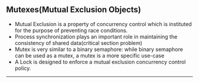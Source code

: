 ## Mutexes(Mutual Exclusion Objects)
- Mutual Exclusion is a property of concurrency control which is instituted for the purpose of preventing race conditions.
- Process synchronization plays an important role in maintaining the consistency of shared data(critical section problem)
- Mutex is very similar to a binary semaphore: while binary semaphore can be used as a mutex, a mutex is a more specific use-case
- A Lock is designed to enforce a mutual exclusion concurrency control policy.
---
